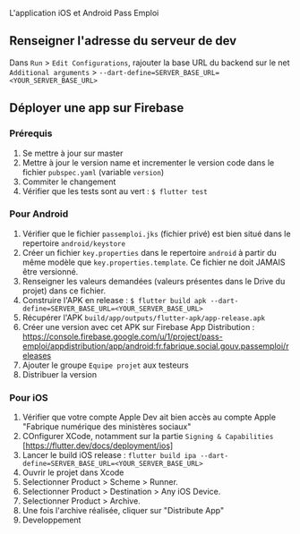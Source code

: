 L'application iOS et Android Pass Emploi

## Renseigner l'adresse du serveur de dev
Dans `Run` > `Edit Configurations`, rajouter la base URL du backend 
sur le net `Additional arguments` > `--dart-define=SERVER_BASE_URL=<YOUR_SERVER_BASE_URL>`


## Déployer une app sur Firebase
### Prérequis
1. Se mettre à jour sur master
2. Mettre à jour le version name et incrementer le version code dans le fichier `pubspec.yaml` (variable `version`)
3. Commiter le changement 
4. Vérifier que les tests sont au vert : `$ flutter test`

### Pour Android
1. Vérifier que le fichier `passemploi.jks` (fichier privé) est bien situé dans le repertoire `android/keystore` 
2. Créer un fichier `key.properties` dans le repertoire `android` à partir du même modèle que `key.properties.template`. Ce fichier ne doit JAMAIS être versionné.
3. Renseigner les valeurs demandées (valeurs présentes dans le Drive du projet) dans ce fichier.
4. Construire l'APK en release : `$ flutter build apk --dart-define=SERVER_BASE_URL=<YOUR_SERVER_BASE_URL>`
5. Récupérer l'APK `build/app/outputs/flutter-apk/app-release.apk` 
6. Créer une version avec cet APK sur Firebase App Distribution : https://console.firebase.google.com/u/1/project/pass-emploi/appdistribution/app/android:fr.fabrique.social.gouv.passemploi/releases
7. Ajouter le groupe `Equipe projet` aux testeurs
8. Distribuer la version 


### Pour iOS
1. Vérifier que votre compte Apple Dev ait bien accès au compte Apple "Fabrique numérique des ministères sociaux"
2. COnfigurer XCode, notamment sur la partie `Signing & Capabilities` [https://flutter.dev/docs/deployment/ios]
3. Lancer le build iOS release : `flutter build ipa --dart-define=SERVER_BASE_URL=<YOUR_SERVER_BASE_URL>`
4. Ouvrir le projet dans Xcode
5. Selectionner Product > Scheme > Runner.
6. Selectionner Product > Destination > Any iOS Device.
7. Selectionner Product > Archive.
8. Une fois l'archive réalisée, cliquer sur "Distribute App"
9. Developpement